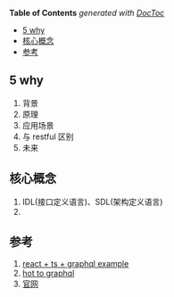 <!-- START doctoc generated TOC please keep comment here to allow auto update -->
<!-- DON'T EDIT THIS SECTION, INSTEAD RE-RUN doctoc TO UPDATE -->

**Table of Contents** _generated with [DocToc](https://github.com/thlorenz/doctoc)_

- [5 why](#5-why)
- [核心概念](#%E6%A0%B8%E5%BF%83%E6%A6%82%E5%BF%B5)
- [参考](#%E5%8F%82%E8%80%83)

<!-- END doctoc generated TOC please keep comment here to allow auto update -->

## 5 why

1. 背景
2. 原理
3. 应用场景
4. 与 restful 区别
5. 未来

## 核心概念

1. IDL(接口定义语言)、SDL(架构定义语言)
2.

## 参考

1. [react + ts + graphql example](https://github.com/graphql-boilerplates/react-fullstack-graphql)
2. [hot to graphql](https://www.howtographql.com/)
3. [官网](https://graphql.org/)
